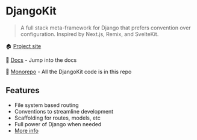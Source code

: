 # DjangoKit

> A full stack meta-framework for Django that prefers convention over
> configuration. Inspired by Next.js, Remix, and SvelteKit.

🏠 [Project site][site]

📖 [Docs][docs] - Jump into the docs

💾 [Monorepo][monorepo] - All the DjangoKit code is in this repo

## Features

* File system based routing
* Conventions to streamline development
* Scaffolding for routes, models, etc
* Full power of Django when needed
* [More info][site]

[site]: https://djangokit.org/
[docs]: https://djangokit.org/docs/get-started
[monorepo]: https://github.com/djangokit/djangokit
